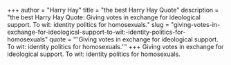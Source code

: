 +++
author = "Harry Hay"
title = "the best Harry Hay Quote"
description = "the best Harry Hay Quote: Giving votes in exchange for ideological support. To wit: identity politics for homosexuals."
slug = "giving-votes-in-exchange-for-ideological-support-to-wit:-identity-politics-for-homosexuals"
quote = '''Giving votes in exchange for ideological support. To wit: identity politics for homosexuals.'''
+++
Giving votes in exchange for ideological support. To wit: identity politics for homosexuals.
